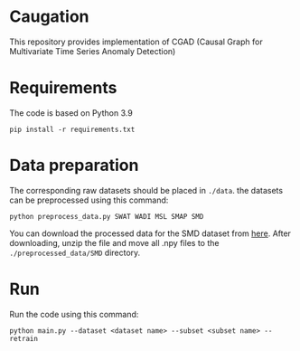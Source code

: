# Caugation

This repository provides implementation of CGAD (Causal Graph for Multivariate Time Series Anomaly Detection)

# Requirements

The code is based on Python 3.9

```
pip install -r requirements.txt
```

# Data preparation

The corresponding raw datasets should be placed in `./data`. the datasets can be preprocessed using this command:

```
python preprocess_data.py SWAT WADI MSL SMAP SMD
```

You can download the processed data for the SMD dataset from [here](https://drive.google.com/file/d/15qAW47HIzJ3UWO8euAMxCvrqX2NgGuih/view?usp=sharing). After downloading, unzip the file and move all .npy files to the `./preprocessed_data/SMD` directory.

# Run

Run the code using this command:

```
python main.py --dataset <dataset name> --subset <subset name> --retrain
```
